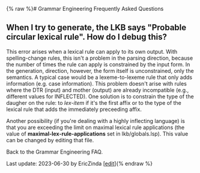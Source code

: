 {% raw %}# Grammar Engineering Frequently Asked Questions

## When I try to generate, the LKB says "Probable circular lexical rule". How do I debug this?

This error arises when a lexical rule can apply to its own output. With
spelling-change rules, this isn't a problem in the parsing direction,
because the number of times the rule can apply is constrained by the
input form. In the generation, direction, however, the form itself is
unconstrained, only the semantics. A typical case would be a
lexeme-to-lexeme rule that only adds information (e.g. case
information). This problem doesn't arise with rules where the DTR
(input) and mother (output) are already incompatible (e.g., different
values for INFLECTED). One solution is to constrain the type of the
daugher on the rule: to *lex-item* if it's the first affix or to the
type of the lexical rule that adds the immediately preceeding affix.

Another possibility (if you're dealing with a highly inflecting
language) is that you are exceeding the limit on maximal lexical rule
applications (the value of **maximal-lex-rule-applications** set in
lkb/globals.lsp). This value can be changed by editing that file.

Back to the Grammar Engineering FAQ.

Last update: 2023-06-30 by EricZinda [[edit](https://github.com/delph-in/docs/wiki/GeFaqCircularLexRule/_edit)]{% endraw %}